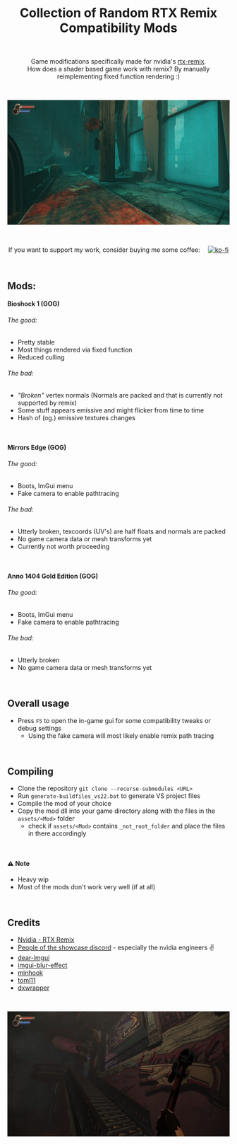<h1 align="center">Collection of Random RTX Remix Compatibility Mods</h1>

<br>

<div align="center" markdown="1"> 

Game modifications specifically made for nvidia's [rtx-remix](https://github.com/NVIDIAGameWorks/rtx-remix).  
How does a shader based game work with remix? By manually reimplementing fixed function rendering :) 

<br>

![img](.github/img/01.png)

<br>

If you want to support my work, consider buying me some coffee: &ensp;&ensp;[![ko-fi](https://xoxor4d.github.io/assets/img/social/kofi.png)](https://ko-fi.com/xoxor4d)
</div>

<br>

## Mods:
#### Bioshock 1 (GOG)  
###### The good:  
- Pretty stable
- Most things rendered via fixed function
- Reduced culling

###### The bad:
- _"Broken"_ vertex normals (Normals are packed and that is currently not supported by remix)
- Some stuff appears emissive and might flicker from time to time
- Hash of (og.) emissive textures changes

<br>

#### Mirrors Edge (GOG)  
###### The good:  
- Boots, ImGui menu
- Fake camera to enable pathtracing

###### The bad:
- Utterly broken, texcoords (UV's) are half floats and normals are packed
- No game camera data or mesh transforms yet
- Currently not worth proceeding 

<br>

#### Anno 1404 Gold Edition (GOG)  
###### The good:  
- Boots, ImGui menu
- Fake camera to enable pathtracing

###### The bad:
- Utterly broken
- No game camera data or mesh transforms yet

<br>

## Overall usage
- Press `F5` to open the in-game gui for some compatibility tweaks or debug settings
  - Using the fake camera will most likely enable remix path tracing 


<br>

## Compiling
- Clone the repository `git clone --recurse-submodules <URL>`
- Run `generate-buildfiles_vs22.bat` to generate VS project files
- Compile the mod of your choice
- Copy the mod dll into your game directory along with the files in the `assets/<Mod>` folder
  - check if `assets/<Mod>` contains `_not_root_folder` and place the files in there accordingly

<br>

#### ⚠️ Note

- Heavy wip
- Most of the mods don't work very well (if at all) 

<br>

##  Credits
- [Nvidia - RTX Remix](https://github.com/NVIDIAGameWorks/rtx-remix)
- [People of the showcase discord](https://discord.gg/j6sh7JD3v9) - especially the nvidia engineers ✌️
- [dear-imgui](https://github.com/ocornut/imgui)
- [imgui-blur-effect](https://github.com/3r4y/imgui-blur-effect)
- [minhook](https://github.com/TsudaKageyu/minhook)
- [toml11](https://github.com/ToruNiina/toml11)
- [dxwrapper](https://github.com/elishacloud/dxwrapper)

<br>

<div align="center" markdown="1">


![img](.github/img/02.png)
</div>
